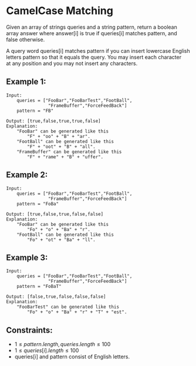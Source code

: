 # CamelCase Matching

Given an array of strings queries and a string pattern, return a boolean  
array answer where answer[i] is true if queries[i] matches pattern, and  
false otherwise.

A query word queries[i] matches pattern if you can insert lowercase English  
letters pattern so that it equals the query. You may insert each character  
at any position and you may not insert any characters.

 

## Example 1:

    Input: 
        queries = ["FooBar","FooBarTest","FootBall",
                    "FrameBuffer","ForceFeedBack"]
        pattern = "FB"

    Output: [true,false,true,true,false]
    Explanation: 
        "FooBar" can be generated like this 
            "F" + "oo" + "B" + "ar".
        "FootBall" can be generated like this 
            "F" + "oot" + "B" + "all".
        "FrameBuffer" can be generated like this 
            "F" + "rame" + "B" + "uffer".

## Example 2:

    Input: 
        queries = ["FooBar","FooBarTest","FootBall",
                    "FrameBuffer","ForceFeedBack"]
        pattern = "FoBa"

    Output: [true,false,true,false,false]
    Explanation: 
        "FooBar" can be generated like this 
            "Fo" + "o" + "Ba" + "r".
        "FootBall" can be generated like this 
            "Fo" + "ot" + "Ba" + "ll".
        
## Example 3:

    Input: 
        queries = ["FooBar","FooBarTest","FootBall",
                    "FrameBuffer","ForceFeedBack"]
        pattern = "FoBaT"

    Output: [false,true,false,false,false]
    Explanation: 
        "FooBarTest" can be generated like this 
            "Fo" + "o" + "Ba" + "r" + "T" + "est".
        
        

## Constraints:

* $1 \le pattern.length, queries.length \le 100$
* $1 \le queries[i].length \le 100$
* queries[i] and pattern consist of English letters.

